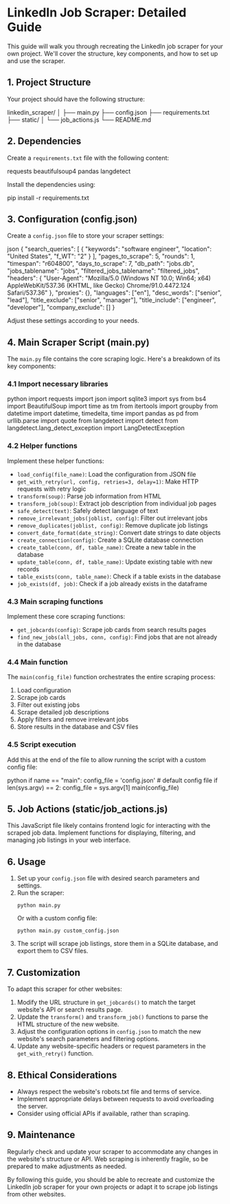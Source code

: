 # LinkedIn Job Scraper: Detailed Guide

This guide will walk you through recreating the LinkedIn job scraper for your own project. We'll cover the structure, key components, and how to set up and use the scraper.

## 1. Project Structure

Your project should have the following structure:

linkedin_scraper/
│
├── main.py
├── config.json
├── requirements.txt
├── static/
│ └── job_actions.js
└── README.md

## 2. Dependencies

Create a `requirements.txt` file with the following content:

requests
beautifulsoup4
pandas
langdetect

Install the dependencies using:

pip install -r requirements.txt

## 3. Configuration (config.json)

Create a `config.json` file to store your scraper settings:

json
{
"search_queries": [
{
"keywords": "software engineer",
"location": "United States",
"f_WT": "2"
}
],
"pages_to_scrape": 5,
"rounds": 1,
"timespan": "r604800",
"days_to_scrape": 7,
"db_path": "jobs.db",
"jobs_tablename": "jobs",
"filtered_jobs_tablename": "filtered_jobs",
"headers": {
"User-Agent": "Mozilla/5.0 (Windows NT 10.0; Win64; x64) AppleWebKit/537.36 (KHTML, like Gecko) Chrome/91.0.4472.124 Safari/537.36"
},
"proxies": {},
"languages": ["en"],
"desc_words": ["senior", "lead"],
"title_exclude": ["senior", "manager"],
"title_include": ["engineer", "developer"],
"company_exclude": []
}


Adjust these settings according to your needs.

## 4. Main Scraper Script (main.py)

The `main.py` file contains the core scraping logic. Here's a breakdown of its key components:

### 4.1 Import necessary libraries

python
import requests
import json
import sqlite3
import sys
from bs4 import BeautifulSoup
import time as tm
from itertools import groupby
from datetime import datetime, timedelta, time
import pandas as pd
from urllib.parse import quote
from langdetect import detect
from langdetect.lang_detect_exception import LangDetectException


### 4.2 Helper functions

Implement these helper functions:

- `load_config(file_name)`: Load the configuration from JSON file
- `get_with_retry(url, config, retries=3, delay=1)`: Make HTTP requests with retry logic
- `transform(soup)`: Parse job information from HTML
- `transform_job(soup)`: Extract job description from individual job pages
- `safe_detect(text)`: Safely detect language of text
- `remove_irrelevant_jobs(joblist, config)`: Filter out irrelevant jobs
- `remove_duplicates(joblist, config)`: Remove duplicate job listings
- `convert_date_format(date_string)`: Convert date strings to date objects
- `create_connection(config)`: Create a SQLite database connection
- `create_table(conn, df, table_name)`: Create a new table in the database
- `update_table(conn, df, table_name)`: Update existing table with new records
- `table_exists(conn, table_name)`: Check if a table exists in the database
- `job_exists(df, job)`: Check if a job already exists in the dataframe

### 4.3 Main scraping functions

Implement these core scraping functions:

- `get_jobcards(config)`: Scrape job cards from search results pages
- `find_new_jobs(all_jobs, conn, config)`: Find jobs that are not already in the database

### 4.4 Main function

The `main(config_file)` function orchestrates the entire scraping process:

1. Load configuration
2. Scrape job cards
3. Filter out existing jobs
4. Scrape detailed job descriptions
5. Apply filters and remove irrelevant jobs
6. Store results in the database and CSV files

### 4.5 Script execution

Add this at the end of the file to allow running the script with a custom config file:

python
if name == "main":
config_file = 'config.json' # default config file
if len(sys.argv) == 2:
config_file = sys.argv[1]
main(config_file)


## 5. Job Actions (static/job_actions.js)

This JavaScript file likely contains frontend logic for interacting with the scraped job data. Implement functions for displaying, filtering, and managing job listings in your web interface.

## 6. Usage

1. Set up your `config.json` file with desired search parameters and settings.
2. Run the scraper:
   ```
   python main.py
   ```
   Or with a custom config file:
   ```
   python main.py custom_config.json
   ```
3. The script will scrape job listings, store them in a SQLite database, and export them to CSV files.

## 7. Customization

To adapt this scraper for other websites:

1. Modify the URL structure in `get_jobcards()` to match the target website's API or search results page.
2. Update the `transform()` and `transform_job()` functions to parse the HTML structure of the new website.
3. Adjust the configuration options in `config.json` to match the new website's search parameters and filtering options.
4. Update any website-specific headers or request parameters in the `get_with_retry()` function.

## 8. Ethical Considerations

- Always respect the website's robots.txt file and terms of service.
- Implement appropriate delays between requests to avoid overloading the server.
- Consider using official APIs if available, rather than scraping.

## 9. Maintenance

Regularly check and update your scraper to accommodate any changes in the website's structure or API. Web scraping is inherently fragile, so be prepared to make adjustments as needed.

By following this guide, you should be able to recreate and customize the LinkedIn job scraper for your own projects or adapt it to scrape job listings from other websites.